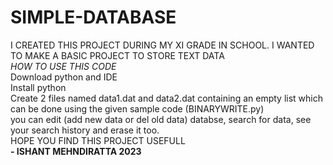 # SIMPLE-DATABASE
I CREATED THIS PROJECT DURING MY XI GRADE IN SCHOOL. I WANTED TO MAKE A BASIC PROJECT TO STORE TEXT DATA
<BR>
<I> HOW TO USE THIS CODE </I>
<BR>
Download python and IDE <BR>
Install  python
<BR>
Create 2 files named data1.dat and data2.dat containing an empty list which can be done using the given sample code (BINARYWRITE.py)
<BR>
you can edit (add new data or del old data) databse, search for data, see your search history and erase it too.
<BR>
HOPE YOU FIND THIS PROJECT USEFULL
<BR>
             <b> - ISHANT MEHNDIRATTA 2023 </b>
